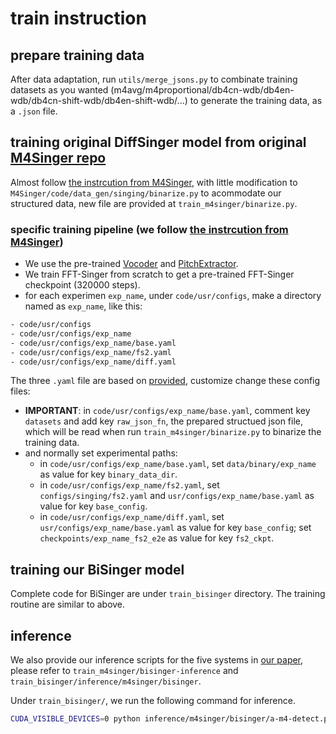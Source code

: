 # train instruction
## prepare training data
After data adaptation, run `utils/merge_jsons.py` to combinate training datasets as you wanted (m4avg/m4proportional/db4cn-wdb/db4en-wdb/db4cn-shift-wdb/db4en-shift-wdb/...) to generate the training data, as a `.json` file.
## training original DiffSinger model from original [M4Singer repo](https://github.com/M4Singer/M4Singer)
Almost follow [the instrcution from M4Singer](https://github.com/M4Singer/M4Singer/blob/master/code/README.md), with little modification to `M4Singer/code/data_gen/singing/binarize.py` to acommodate our structured data, new file are provided at `train_m4singer/binarize.py`.

### specific training pipeline (we follow [the instrcution from M4Singer](https://github.com/M4Singer/M4Singer/blob/master/code/README.md))

- We use the pre-trained [Vocoder](https://drive.google.com/file/d/10LD3sq_zmAibl379yTW5M-LXy2l_xk6h/view?usp=share_link) and [PitchExtractor](https://drive.google.com/file/d/19QtXNeqUjY3AjvVycEt3G83lXn2HwbaJ/view?usp=share_link).
- We train FFT-Singer from scratch to get a pre-trained FFT-Singer checkpoint (320000 steps).
- for each experimen `exp_name`, under `code/usr/configs`, make a directory named as `exp_name`, like this:
```sh
- code/usr/configs
- code/usr/configs/exp_name
- code/usr/configs/exp_name/base.yaml
- code/usr/configs/exp_name/fs2.yaml
- code/usr/configs/exp_name/diff.yaml
```
The three `.yaml` file are based on [provided](https://github.com/M4Singer/M4Singer/tree/master/code/usr/configs/m4singer), customize change these config files:
- **IMPORTANT**: in `code/usr/configs/exp_name/base.yaml`, comment key `datasets` and add key `raw_json_fn`, the prepared structued json file, which will be read when run `train_m4singer/binarize.py` to binarize the training data.
- and normally set experimental paths:
    - in `code/usr/configs/exp_name/base.yaml`, set `data/binary/exp_name` as value for key `binary_data_dir`.
    - in `code/usr/configs/exp_name/fs2.yaml`, set `configs/singing/fs2.yaml` and `usr/configs/exp_name/base.yaml` as value for key `base_config`.
    - in `code/usr/configs/exp_name/diff.yaml`, set `usr/configs/exp_name/base.yaml` as value for key `base_config`; set `checkpoints/exp_name_fs2_e2e` as value for key `fs2_ckpt`.


## training our BiSinger model
Complete code for BiSinger are under `train_bisinger` directory. The training routine are similar to above.

## inference
We also provide our inference scripts for the five systems in [our paper](https://arxiv.org/abs/2309.14089), please refer to `train_m4singer/bisinger-inference` and `train_bisinger/inference/m4singer/bisinger`.

Under `train_bisinger/`, we run the following command for inference.
```sh
CUDA_VISIBLE_DEVICES=0 python inference/m4singer/bisinger/a-m4-detect.py --config usr/configs/m4-detect-ori-shift/diff.yaml --exp_name m4-detect-ori-shift_diff_e2e --infer
```








